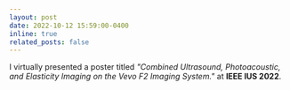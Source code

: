 ```yaml
---
layout: post
date: 2022-10-12 15:59:00-0400
inline: true
related_posts: false
---
```


I virtually presented a poster titled <i>"Combined Ultrasound, Photoacoustic, and Elasticity Imaging on the Vevo F2 Imaging System."</i> at <b>IEEE IUS 2022</b>.
